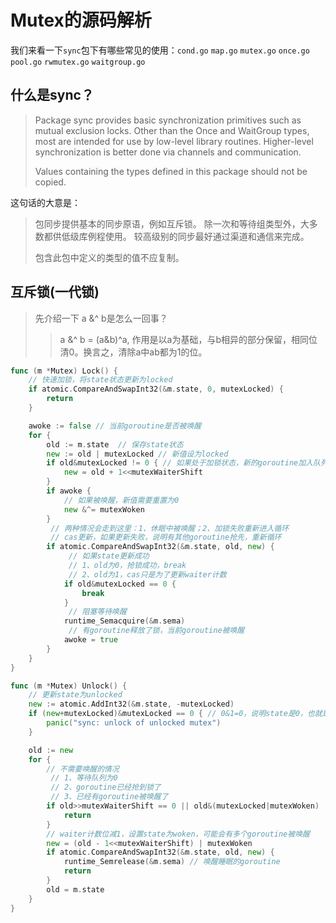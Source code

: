 # Mutex的源码解析


我们来看一下`sync`包下有哪些常见的使用：`cond.go` `map.go` `mutex.go` `once.go` `pool.go` `rwmutex.go` `waitgroup.go`

## 什么是sync？

> Package sync provides basic synchronization primitives such as mutual exclusion locks. Other than the Once and WaitGroup types, most are intended for use by low-level library routines. Higher-level synchronization is better done via channels and communication.
>
> Values containing the types defined in this package should not be copied.

这句话的大意是：

> 包同步提供基本的同步原语，例如互斥锁。 除一次和等待组类型外，大多数都供低级库例程使用。 较高级别的同步最好通过渠道和通信来完成。
>
> 包含此包中定义的类型的值不应复制。

## 互斥锁(一代锁)

> 先介绍一下 a &^ b是怎么一回事？
>
> > a &^ b = (a&b)^a, 作用是以a为基础，与b相异的部分保留，相同位清0。换言之，清除a中ab都为1的位。

```go
func (m *Mutex) Lock() {
    // 快速加锁，将state状态更新为locked
	if atomic.CompareAndSwapInt32(&m.state, 0, mutexLocked) {
		return
	}

	awoke := false // 当前goroutine是否被唤醒
	for {
		old := m.state	// 保存state状态
		new := old | mutexLocked // 新值设为locked
		if old&mutexLocked != 0 { // 如果处于加锁状态，新的goroutine加入队列
			new = old + 1<<mutexWaiterShift
		}
		if awoke {
			// 如果被唤醒，新值需要重置为0
			new &^= mutexWoken
		}
         // 两种情况会走到这里：1、休眠中被唤醒；2、加锁失败重新进入循环
         // cas更新，如果更新失败，说明有其他goroutine抢先，重新循环
		if atomic.CompareAndSwapInt32(&m.state, old, new) {
             // 如果state更新成功
             // 1、old为0，抢锁成功，break
             // 2、old为1，cas只是为了更新waiter计数
			if old&mutexLocked == 0 {
				break
			}
             // 阻塞等待唤醒
			runtime_Semacquire(&m.sema)
             // 有goroutine释放了锁，当前goroutine被唤醒
			awoke = true
		}
	}
}

func (m *Mutex) Unlock() {
    // 更新state为unlocked
	new := atomic.AddInt32(&m.state, -mutexLocked)
	if (new+mutexLocked)&mutexLocked == 0 { // 0&1=0，说明state是0，也就是说没有加锁的锁解锁会panic
		panic("sync: unlock of unlocked mutex")
	}

	old := new
	for {
		// 不需要唤醒的情况
         // 1、等待队列为0
         // 2、goroutine已经抢到锁了
         // 3、已经有goroutine被唤醒了
		if old>>mutexWaiterShift == 0 || old&(mutexLocked|mutexWoken) != 0 {
			return
		}
		// waiter计数位减1，设置state为woken，可能会有多个goroutine被唤醒
		new = (old - 1<<mutexWaiterShift) | mutexWoken
		if atomic.CompareAndSwapInt32(&m.state, old, new) {
			runtime_Semrelease(&m.sema) // 唤醒睡眠的goroutine
			return
		}
		old = m.state
	}
}
```


